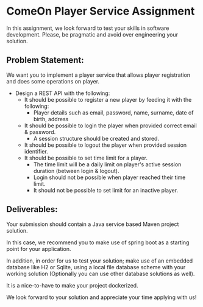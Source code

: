 # ComeOn Player Service Assignment

In this assignment, we look forward to test your skills in software development. Please, be pragmatic and avoid over engineering your solution.

## Problem Statement:

We want you to implement a player service that allows player registration and does some operations on player.

* Design a REST API with the following:
    * It should be possible to register a new player by feeding it with the following:
        * Player details such as email, password, name, surname, date of birth, address
    * It should be possible to login the player when provided correct email & password.
        * A session structure should be created and stored.
    * It should be possible to logout the player when provided session identifier. 
    * It should be possible to set time limit for a player.
       * The time limit will be a daily limit on player's active session duration (between login & logout).    
       * Login should not be possible when player reached their time limit.
       * It should not be possible to set limit for an inactive player.

## Deliverables:
Your submission should contain a Java service based Maven project solution.

In this case, we recommend you to make use of spring boot as a starting point for your application.

In addition, in order for us to test your solution; make use of an embedded database like H2 or Sqlite, using a local file database scheme with your working solution 
(Optionally you can use other database solutions as well).

It is a nice-to-have to make your project dockerized.

We look forward to your solution and appreciate your time applying with us!

